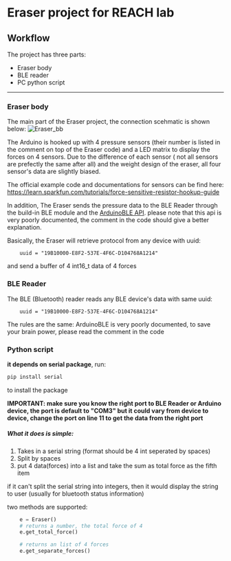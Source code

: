 # Eraser project for REACH lab

## Workflow
  The project has three parts:
  * Eraser body 
  * BLE reader 
  * PC python script

-----------------
### Eraser body

The main part of the Eraser project, the connection scehmatic is shown below:
![Eraser_bb](https://user-images.githubusercontent.com/22462126/71078133-642c1e00-214e-11ea-8bf2-e57755d9f96e.png)

 
The Arduino is hooked up with 4 pressure sensors (their number is listed in the comment on top of the Eraser  code) and a LED matrix to display the forces on 4 sensors. Due to the difference of each sensor ( not all sensors are prefectly the same after all) and the weight design of the eraser, all four sensor's data are slightly biased. 

The official example code and documentations for sensors can be find here:
https://learn.sparkfun.com/tutorials/force-sensitive-resistor-hookup-guide

In addition, The Eraser sends the pressure data to the BLE Reader through the build-in BLE module and the [ArduinoBLE API](https://www.arduino.cc/en/Reference/ArduinoBLE). please note that this api is very poorly documented, the comment in the code should give a better explanation. 

Basically, the Eraser will retrieve protocol from any device with uuid:
```Arduino
    uuid = "19B10000-E8F2-537E-4F6C-D104768A1214"
```
and send a buffer of 4 int16_t data of 4 forces



### BLE Reader

The BLE (Bluetooth) reader reads any BLE device's data with same uuid:
```Arduino
    uuid = "19B10000-E8F2-537E-4F6C-D104768A1214"
```
The rules are the same: ArduinoBLE is very poorly documented, to save your brain power, please read the comment in the code

### Python script

**it depends on serial package**, run:
```python
pip install serial 
```
to install the package

**IMPORTANT: make sure you know the right port to BLE Reader or Arduino device, the port is default to "COM3" but it could vary from device to device, change the port on line 11 to get the data from the right port**

##### What it does is simple: 

1. Takes in a serial string (format should be 4 int seperated by spaces)
2. Split by spaces
3. put 4 data(forces) into a list and take the sum as total force as the fifth item

if it can't split the serial string into integers, then it would display the string to user (usually for bluetooth status information)

two methods are supported:

```python
    e = Eraser()
    # returns a number, the total force of 4
    e.get_total_force()

    # returns an list of 4 forces
    e.get_separate_forces()
```

